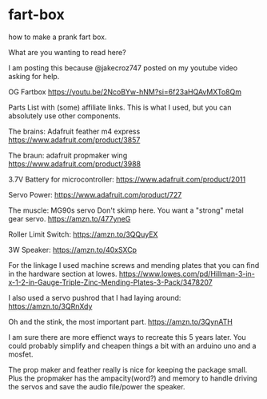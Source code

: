 # fart-box
how to make a prank fart box.

What are you wanting to read here?

I am posting this because @jakecroz747 posted on my youtube video asking for help. 

OG Fartbox https://youtu.be/2NcoBYw-hNM?si=6f23aHQAvMXTo8Qm

Parts List with (some) affiliate links. This is what I used, but you can absolutely use other components.

The brains: Adafruit feather m4 express
https://www.adafruit.com/product/3857

The braun: adafruit propmaker wing
https://www.adafruit.com/product/3988

3.7V Battery for microcontroller:
https://www.adafruit.com/product/2011

Servo Power:
https://www.adafruit.com/product/727

The muscle: MG90s servo
Don't skimp here. You want a "strong" metal gear servo. https://amzn.to/477yneG

Roller Limit Switch: 
https://amzn.to/3QQuyEX

3W Speaker: 
https://amzn.to/40xSXCp

For the linkage I used machine screws and mending plates that you can find in the hardware section at lowes. 
https://www.lowes.com/pd/Hillman-3-in-x-1-2-in-Gauge-Triple-Zinc-Mending-Plates-3-Pack/3478207

I also used a servo pushrod that I had laying around: 
https://amzn.to/3QRnXdy

Oh and the stink, the most important part. 
https://amzn.to/3QynATH

I am sure there are more effienct ways to recreate this 5 years later. You could probably simplify and cheapen things a bit with an arduino uno and a mosfet. 

The prop maker and feather really is nice for keeping the package small. Plus the propmaker has the ampacity(word?) and memory to handle driving the servos and save the audio file/power the speaker. 

